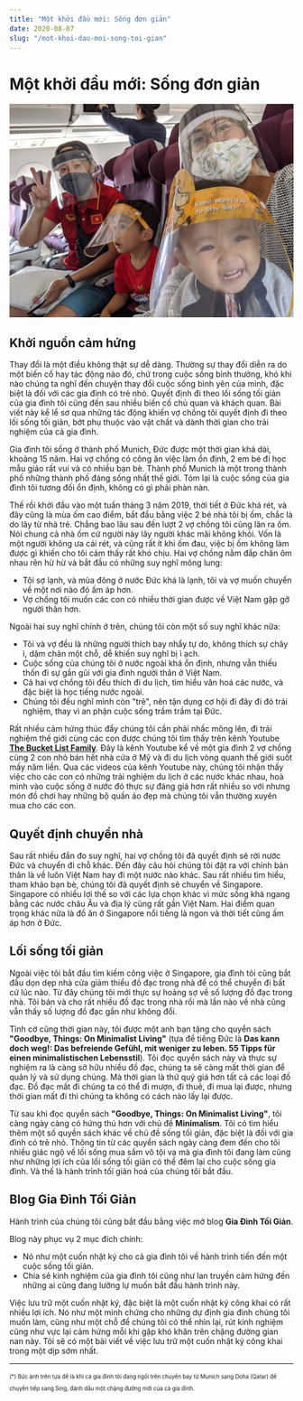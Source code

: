 ```yaml
---
title: "Một khởi đầu mới: Sống đơn giản"
date: 2020-08-07
slug: "/mot-khoi-dau-moi-song-toi-gian"
---
```


# Một khởi đầu mới: Sống đơn giản 

![Flight To Singapore](flight_to_sg.jpg)

## Khởi nguồn cảm hứng

Thay đổi là một điều không thật sự dễ dàng. Thường sự thay đổi diễn ra do một biến cố hay tác động nào đó, chứ trong cuộc sống bình thường, khó khi nào chúng ta nghĩ đến chuyện thay đổi cuộc sống bình yên của mình, đặc biệt là đối với các gia đình có trẻ nhỏ. Quyết định đi theo lối sống tối giản của gia đình tôi cũng đến sau nhiều biến cố chủ quan và khách quan. Bài viết này kể lể sơ qua những tác động khiến vợ chồng tôi quyết định đi theo lối sống tối giản, bớt phụ thuộc vào vật chất và dành thời gian cho trải nghiệm của cả gia đình.

Gia đình tôi sống ở thành phố Munich, Đức được một thời gian khá dài, khoảng 15 năm. Hai vợ chồng có công ăn việc làm ổn định, 2 em bé đi học mẫu giáo rất vui và có nhiều bạn bè. Thành phố Munich là một trong thành phố những thành phố đáng sống nhất thế giới. Tóm lại là cuộc sống của gia đình tôi tương đối ổn định, không có gì phải phàn nàn.

Thế rồi khởi đầu vào một tuần tháng 3 năm 2019, thời tiết ở Đức khá rét, và đây cũng là mùa ốm cao điểm, bắt đầu bằng việc 2 bé nhà tôi bị ốm, chắc là do lây từ nhà trẻ. Chẳng bao lâu sau đến lượt 2 vợ chồng tôi cũng lăn ra ốm. Nói chung cả nhà ốm cứ người này lây người khác mãi không khỏi. Vốn là một người không ưa cái rét, và cũng rất ít khi ốm đau, việc bị ốm không làm được gì khiến cho tôi cảm thấy rất khó chịu. Hai vợ chồng nằm đắp chăn ôm nhau rên hừ hừ và bắt đầu có những suy nghĩ mông lung:

- Tôi sợ lạnh, và mùa đông ở nước Đức khá là lạnh, tôi và vợ muốn chuyển về một nơi nào đó ấm áp hơn.
- Vợ chồng tôi muốn các con có nhiều thời gian được về Việt Nam gặp gỡ người thân hơn.

Ngoài hai suy nghĩ chính ở trên, chúng tôi còn một số suy nghĩ khác nữa:

- Tôi và vợ đều là những người thích bay nhẩy tự do, không thích sự chây ì, dậm chân một chỗ, dễ khiến suy nghĩ bị ì ạch.
- Cuộc sống của chúng tôi ở nước ngoài khá ổn định, nhưng vẫn thiếu thốn đi sự gần gũi với gia đình người thân ở Việt Nam.
- Cả hai vợ chồng tôi đều thích đi du lịch, tìm hiểu văn hoá các nước, và đặc biệt là học tiếng nước ngoài.
- Chúng tôi đều nghĩ mình còn "trẻ", nên tận dụng cơ hội đi đây đi đó trải nghiệm, thay vì an phận cuộc sống trầm trầm tại Đức.

Rất nhiều cảm hứng thúc đẩy chúng tôi cần phải nhấc mông lên, đi trải nghiệm thế giới cùng các con được chúng tôi tìm thấy trên kênh Youtube **[The Bucket List Family](https://www.youtube.com/channel/UCuAHfJyWROB4XRReS43EWUw)**. Đây là kênh Youtube kể về một gia đình 2 vợ chồng cùng 2 con nhỏ bán hết nhà cửa ở Mỹ và đi du lịch vòng quanh thế giới suốt mấy năm liền. Qua các videos của kênh Youtube này, chúng tôi nhận thấy việc cho các con có những trải nghiệm du lịch ở các nước khác nhau, hoà mình vào cuộc sống ở nước đó thực sự đáng giá hơn rất nhiều so với nhưng món đồ chơi hay những bộ quần áo đẹp mà chúng tôi vẫn thường xuyên mua cho các con.

## Quyết định chuyển nhà

Sau rất nhiều đắn đo suy nghĩ, hai vợ chồng tôi đã quyết định sẽ rời nước Đức và chuyển đi chỗ khác. Đến đây câu hỏi chúng tôi đặt ra với chính bản thân là về luôn Việt Nam hay đi một nước nào khác. Sau rất nhiều tìm hiểu, tham khảo bạn bè, chúng tôi đã quyết định sẽ chuyển về Singapore. Singapore có nhiều lợi thế so với các lựa chọn khác vì mức sống khá ngang bằng các nước châu Âu và địa lý cũng rất gần Việt Nam. Hai điểm quan trọng khác nữa là đồ ăn ở Singapore nổi tiếng là ngon và thời tiết cũng ấm áp hơn ở Đức.

## Lối sống tối giản

Ngoài việc tôi bắt đầu tìm kiếm công việc ở Singapore, gia đình tôi cũng bắt đầu dọn dẹp nhà cửa giảm thiểu đồ đạc trong nhà để có thể chuyển đi bất cứ lúc nào. Từ đây chúng tôi mới thực sự hoảng sợ về số lượng đồ đạc trong nhà. Tôi bán và cho rất nhiều đồ đạc trong nhà rồi mà lần nào về nhà cũng vẫn thấy số lượng đồ đạc gần như không đổi.

Tình cờ cũng thời gian này, tôi được một anh bạn tặng cho quyển sách **"Goodbye, Things: On Minimalist Living"** (tựa đề tiếng Đức là **Das kann doch weg!: Das befreiende Gefühl, mit weniger zu leben. 55 Tipps für einen minimalistischen Lebensstil**). Tôi đọc quyển sách này và thực sự nghiệm ra là càng sở hữu nhiều đồ đạc, chúng ta sẽ càng mất thời gian để quản lý và sử dụng chúng. Mà thời gian là thứ quý giá hơn tất cả các loại đồ đạc. Đồ đạc mất đi chúng ta có thể đi mượn, đi thuê, đi mua lại được, nhưng thời gian mất đi thì chúng ta không có cách nào lấy lại được. 

Từ sau khi đọc quyển sách **"Goodbye, Things: On Minimalist Living"**, tôi càng ngày càng có hứng thú hơn với chủ đề **Minimalism**. Tôi có tìm hiểu thêm một số quyền sách khác về chủ đề sống tối giản, đặc biệt là đối với gia đình có trẻ nhỏ. Thông tin từ các quyển sách ngày càng đem đến cho tôi nhiều giác ngộ về lối sống mua sắm vô tội vạ mà gia đình tôi đang làm cũng như những lợi ích của lối sống tối giản có thể đêm lại cho cuộc sống gia đình. Và thế là hành trình tối giản hoá của chúng tôi bắt đầu. 

## Blog Gia Đình Tối Giản

Hành trình của chúng tôi cũng bắt đầu bằng việc mở blog **Gia Đình Tối Giản**. 

Blog này phục vụ 2 mục đích chính:

- Nó như một cuốn nhật ký cho cả gia đình tôi về hành trình tiến đến một cuộc sống tối giản.
- Chia sẻ kinh nghiệm của gia đình tôi cũng như lan truyền cảm hứng đến những ai cũng đang lưỡng lự muốn bắt đầu hành trình này.

Việc lưu trữ một cuốn nhật ký, đặc biệt là một cuốn nhật ký công khai có rất nhiều lợi ích. Nó như một minh chứng cho những dự định gia đình chúng tôi muốn làm, cũng như một chỗ để chúng tôi có thể nhìn lại, rút kinh nghiệm cũng như vực lại cảm hứng mỗi khi gặp khó khăn trên chặng đường gian nan này. Tôi sẽ có một bài viết về việc lưu trữ một cuốn nhật ký công khai trong một dịp sớm nhất.

---

<sub><sup>(*) Bức ảnh trên tựa đề là khi cả gia đình tôi đang ngồi trên chuyến bay từ Munich sang Doha (Qatar) để chuyển tiếp sang Sing, đánh dấu một chặng đường mới của cả gia đình.</sup></sub>